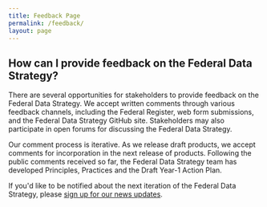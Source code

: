```yaml
---
title: Feedback Page
permalink: /feedback/
layout: page
---
```


## How can I provide feedback on the Federal Data Strategy?

There are several opportunities for stakeholders to provide feedback on the Federal Data Strategy. We accept written comments through various feedback channels, including the Federal Register, web form submissions, and the Federal Data Strategy GitHub site. Stakeholders may also participate in open forums for discussing the Federal Data Strategy.   
 
Our comment process is iterative.  As we release draft products, we accept comments for incorporation in the next release of products. Following the public comments received so far, the Federal Data Strategy team has developed Principles, Practices and the Draft Year-1 Action Plan.  
 
If you'd like to be notified about the next iteration of the Federal Data Strategy, please [sign up for our news updates](https://public.govdelivery.com/accounts/USGSA/subscribers/new?topic_id=USGSA_756).


